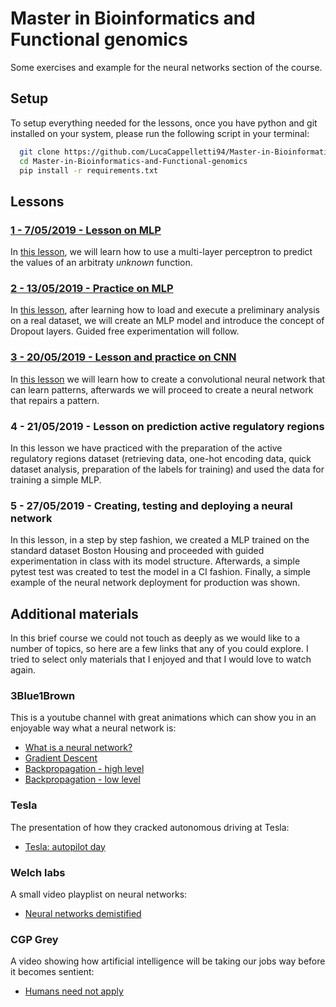 # Master in Bioinformatics and Functional genomics
Some exercises and example for the neural networks section of the course.

## Setup
To setup everything needed for the lessons, once you have python and git installed on your system, please run the following script in your terminal:
```bash
  git clone https://github.com/LucaCappelletti94/Master-in-Bioinformatics-and-Functional-genomics.git
  cd Master-in-Bioinformatics-and-Functional-genomics
  pip install -r requirements.txt
```

## Lessons
### [1 - 7/05/2019 - Lesson on MLP](https://github.com/LucaCappelletti94/Master-in-Bioinformatics-and-Functional-genomics/blob/master/1%20-%207:05:2019%20-%20Lesson%20on%20MLP/Lesson%20on%20MLP.ipynb)

In [this lesson](https://github.com/LucaCappelletti94/Master-in-Bioinformatics-and-Functional-genomics/blob/master/1%20-%207:05:2019%20-%20Lesson%20on%20MLP/Lesson%20on%20MLP.ipynb), we will learn how to use a multi-layer perceptron to predict the values of an arbitraty *unknown* function.

### [2 - 13/05/2019 - Practice on MLP](https://github.com/LucaCappelletti94/Master-in-Bioinformatics-and-Functional-genomics/blob/master/2%20-%2013:05:2019%20-%20Practice%20on%20MLP/Practice%20on%20MLP%20.ipynb)

In [this lesson](https://github.com/LucaCappelletti94/Master-in-Bioinformatics-and-Functional-genomics/blob/master/2%20-%2013:05:2019%20-%20Practice%20on%20MLP/Practice%20on%20MLP%20.ipynb), after learning how to load and execute a preliminary analysis on a real dataset, we will create an MLP model and introduce the concept of Dropout layers. Guided free experimentation will follow.

### [3 - 20/05/2019 - Lesson and practice on CNN](https://github.com/LucaCappelletti94/Master-in-Bioinformatics-and-Functional-genomics/blob/master/3%20-%2014:05:2019%20-%20Lesson%20on%20CNN/Lesson%20on%20CNN.ipynb)

In [this lesson](https://github.com/LucaCappelletti94/Master-in-Bioinformatics-and-Functional-genomics/blob/master/3%20-%2014:05:2019%20-%20Lesson%20on%20CNN/Lesson%20on%20CNN.ipynb) we will learn how to create a convolutional neural network that can learn patterns, afterwards we will proceed to create a neural network that repairs a pattern.

### 4 - 21/05/2019 - Lesson on prediction active regulatory regions

In this lesson we have practiced with the preparation of the active regulatory regions dataset (retrieving data, one-hot encoding data, quick dataset analysis, preparation of the labels for training) and used the data for training a simple MLP.

### 5 - 27/05/2019 - Creating, testing and deploying a neural network

In this lesson, in a step by step fashion, we created a MLP trained on the standard dataset Boston Housing and proceeded with guided experimentation in class with its model structure. Afterwards, a simple pytest test was created to test the model in a CI fashion.
Finally, a simple example of the neural network deployment for production was shown.

## Additional materials
In this brief course we could not touch as deeply as we would like to a number of topics, so here are a few links that any of you could explore. I tried to select only materials that I enjoyed and that I would love to watch again.

### 3Blue1Brown
This is a youtube channel with great animations which can show you in an enjoyable way what a neural network is:
- [What is a neural network?](https://www.youtube.com/watch?v=aircAruvnKk&t=1s)
- [Gradient Descent](https://www.youtube.com/watch?v=IHZwWFHWa-w)
- [Backpropagation - high level](https://www.youtube.com/watch?v=Ilg3gGewQ5U)
- [Backpropagation - low level](https://www.youtube.com/watch?v=tIeHLnjs5U8)

### Tesla
The presentation of how they cracked autonomous driving at Tesla:
- [Tesla: autopilot day](https://www.youtube.com/watch?v=Ucp0TTmvqOE)

### Welch labs
A small video playplist on neural networks:
- [Neural networks demistified](https://www.youtube.com/watch?v=bxe2T-V8XRs)

### CGP Grey
A video showing how artificial intelligence will be taking our jobs way before it becomes sentient:
- [Humans need not apply](https://www.youtube.com/watch?v=7Pq-S557XQU)
